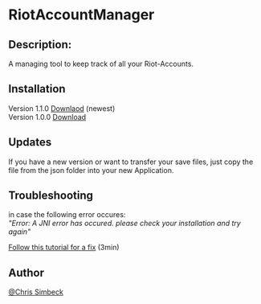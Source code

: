 # RiotAccountManager



## Description:

A managing tool to keep track of all your Riot-Accounts.

## Installation

Version 1.1.0
[Downlaod](https://github.com/Pantastix/RiotAccountManager/releases/download/v.1.1.0/RiotAccountManager.rar) (newest)<br>
Version 1.0.0
[Download](https://github.com/Pantastix/RiotAccountManager/releases/download/v1.0.0/RiotAccountManager.rar)

## Updates

If you have a new version or want to transfer your save files, just copy the file from the json folder into your new Application.

## Troubleshooting

in case the following error occures:<br>
<em>"Error: A JNI error has occured. please check your installation and try again"</em><br>



[Follow this tutorial for a fix](https://www.youtube.com/watch?v=cRgLuNWCq6c)
(3min)

## Author
[@Chris Simbeck](https://github.com/Pantastix)